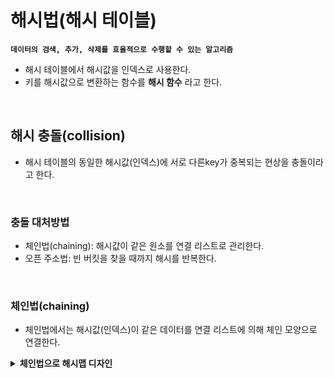 # 해시법(해시 테이블)
__`데이터의 검색, 추가, 삭제를 효율적으로 수행할 수 있는 알고리즘`__
- 해시 테이블에서 해시값을 인덱스로 사용한다.
- 키를 해시값으로 변환하는 함수를 __해시 함수__ 라고 한다.
</br>

## 해시 충돌(collision)
- 해시 테이블의 동일한 해시값(인덱스)에 서로 다른key가 중복되는 현상을 충돌이라고 한다.
</br>

### 충돌 대처방법
- 체인법(chaining): 해시값이 같은 원소를 연결 리스트로 관리한다.
- 오픈 주소법: 빈 버킷을 찾을 때까지 해시를 반복한다.
</br>

### 체인법(chaining)
- 체인법에서는 해시값(인덱스)이 같은 데이터를 연결 리스트에 의해 체인 모양으로 연결한다.


<details>
<summary><b>체인법으로 해시맵 디자인</b></summary>
<div markdown="1">
  
```python
class Node:
    """해시를 구성하는 노드"""

    def __init__(self, key : Any, value: Any, next: Node) -> None:
        """초기화"""
        self.key = key      # 키
        self.value = value  # 원소값
        self.next = next    # 뒤쪽 노드를 참조
```
  
```python
class HashMap:
      def __init__(self, capacity: int) -> None:
        """초기화"""
        self.capacity = capacity             # 해시 테이블의 크기를 지정
        self.table = [None] * self.capacity  # 해시 테이블(리스트)을 선언
  
      def hash_value(self, key: Any) -> int:
          """해시값을 구함"""
          if isinstance(key, int):
              return key % self.capacity
          return(int(hashlib.sha256(str(key).encode()).hexdigest(), 16) % self.capacity)
```  

```python
      def add(self, key: Any, value: Any) -> bool:
          """키가 key이고 값이 value인 원소를 삽입"""
          hash = self.hash_value(key)  # 삽입하는 키의 해시값
          p = self.table[hash]         # 주목하는 노드

          if self.table[hash] is None:
              self.table[hash] = Node(key, value, None)

          while p is not None:
              if p.key == key:
                  p.value = value      # 데이터 수정   
                  return False         # 삽입 실패
              p = p.next               # 뒤쪽 노드에 주목

          p = self.table[hash]
          p.next = Node(key, value, None)  # 노드를 삽입
          return True                      # 삽입 성공  
```  
  
</div>
</details>  
